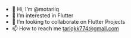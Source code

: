- 👋 Hi, I’m @motariiq
- 👀 I’m interested in Flutter
- 💞️ I’m looking to collaborate on Flutter Projects
- 📫 How to reach me tariqkk774@gmail.com

<!---
motariiq/motariiq is a ✨ special ✨ repository because its `README.md` (this file) appears on your GitHub profile.
You can click the Preview link to take a look at your changes.
--->
